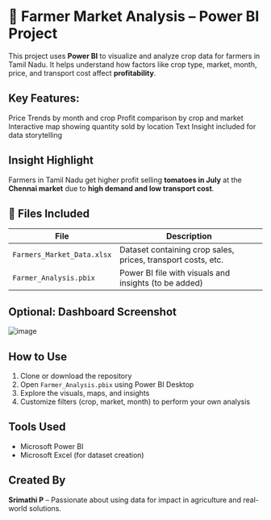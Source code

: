 # 🌾 Farmer Market Analysis – Power BI Project

This project uses **Power BI** to visualize and analyze crop data for farmers in Tamil Nadu. It helps understand how factors like crop type, market, month, price, and transport cost affect **profitability**.

## Key Features:
  Price Trends by month and crop
  Profit comparison by crop and market
  Interactive map showing quantity sold by location
  Text Insight included for data storytelling

## Insight Highlight
   Farmers in Tamil Nadu get higher profit selling **tomatoes in July** at the **Chennai market** due to **high demand and low transport cost**.

## 📁 Files Included

| File | Description |
|------|-------------|
| `Farmers_Market_Data.xlsx` | Dataset containing crop sales, prices, transport costs, etc. |
| `Farmer_Analysis.pbix`     | Power BI file with visuals and insights (to be added) |


## Optional: Dashboard Screenshot
![image](https://github.com/user-attachments/assets/200c3704-3c09-4209-bb8e-a97e56c8fc2e)


## How to Use

1. Clone or download the repository
2. Open `Farmer_Analysis.pbix` using Power BI Desktop
3. Explore the visuals, maps, and insights
4. Customize filters (crop, market, month) to perform your own analysis

## Tools Used

- Microsoft Power BI
- Microsoft Excel (for dataset creation)

## Created By

**Srimathi P** – Passionate about using data for impact in agriculture and real-world solutions.
